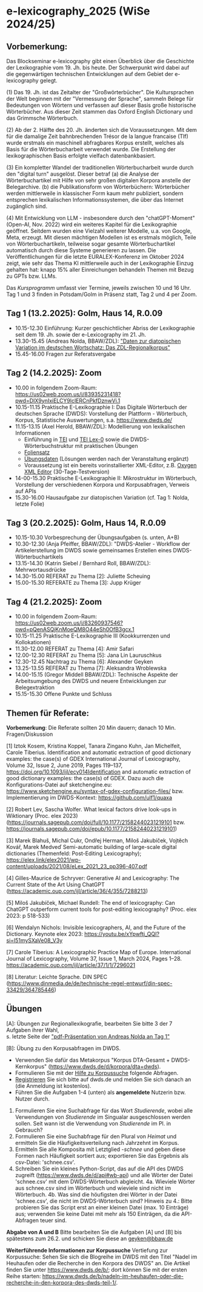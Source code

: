 # e-lexicography_2025 (WiSe 2024/25)

## Vorbemerkung: 
Das Blockseminar e-lexicography gibt einen Überblick über die Geschichte der Lexikographie vom 19. Jh. bis heute. Der Schwerpunkt wird dabei auf die gegenwärtigen technischen Entwicklungen auf dem Gebiet der e-lexicography gelegt.

(1) Das 19. Jh. ist das Zeitalter der "Großwörterbücher". Die Kultursprachen der Welt beginnen mit der "Vermessung der Sprache", sammeln Belege für Bedeutungen von Wörtern und verfassen auf dieser Basis große historische Wörterbücher. Aus dieser Zeit stammen das Oxford English Dictionary und das Grimmsche Wörterbuch.

(2) Ab der 2. Hälfte des 20. Jh. änderten sich die Voraussetzungen. Mit dem für die damalige Zeit bahnbrechenden Trésor de la langue francaise (Tlf) wurde erstmals ein maschinell abfragbares Korpus erstellt, welches als Basis für die Wörterbucharbeit verwendet wurde. Die Erstellung der lexikographischen Basis erfolgte vielfach datenbankbasiert.

(3) Ein kompletter Wandel der traditionellen Wörterbucharbeit wurde durch den "digital turn" ausgelöst. Dieser betraf (a) die Analyse der Wörterbuchartikel mit Hilfe von sehr großen digitalen Korpora anstelle der Belegarchive. (b) die Publikationsform von Wörterbüchern: Wörterbücher werden mittlerweile in klassischer Form kaum mehr publiziert, sondern entsprechen lexikalischen Informationssystemen, die über das Internet zugänglich sind. 

(4) Mit Entwicklung von LLM - insbesondere durch den "chatGPT-Moment" (Open-AI, Nov. 2022) wird ein weiteres Kapitel für die Lexikographie geöffnet. Seitdem wurden eine Vielzahl weiterer Modelle, u.a. von Google, Meta, erzeugt. Mit diesen mächtigen Modellen ist es erstmals möglich, Teile von Wörterbuchartikeln, teilweise sogar gesamte Wörterbuchartikel automatisch durch diese Systeme generieren zu lassen. Die Veröffentlichungen für die letzte EURALEX-Konferenz im Oktober 2024 zeigt, wie sehr das Thema KI mittlerweile auch in der Lexikographie Einzug gehalten hat: knapp 15% aller Einreichungen behandeln Themen mit Bezug zu GPTs bzw. LLMs.

Das *Kursprogramm* umfasst vier Termine, jeweils zwischen 10 und 16 Uhr.
Tag 1 und 3 finden in Potsdam/Golm in Präsenz statt, Tag 2 und 4 per Zoom.


## Tag 1 (13.2.2025): Golm, Haus 14, R.0.09 
* 10.15-12.30 Einführung: Kurzer geschichtlicher Abriss der Lexikographie seit dem 19. Jh. sowie der e-Lexicography im 21. Jh.
* 13.30-15.45 (Andreas Nolda, BBAW/ZDL): ["Daten zur diatopischen Variation im deutschen Wortschatz: Das ZDL-Regionalkorpus"](folien_nolda_zdl-regionalkorpus.pdf)
* 15.45-16.00 Fragen zur Referatsvergabe

## Tag 2 (14.2.2025): Zoom
* 10.00 in folgendem Zoom-Raum: https://us02web.zoom.us/j/83935231418?pwd=DIX9ynIxiELCY9lclERCnPkfDznwVi.1  
* 10.15-11.15 Praktische E-Lexikographie I: Das Digitale Wörterbuch der deutschen Sprache (DWDS): Vorstellung der Plattform - Wörterbuch, Korpus, Statistische Auswertungen, s.a. https://www.dwds.de/
* 11.15-13.15 (Axel Herold, BBAW/ZDL): Modellierung von lexikalischen Informationen
  - Einführung in [TEI](https://www.tei-c.org/) und [TEI Lex-0](https://dariah-eric.github.io/lexicalresources/pages/TEILex0/TEILex0.html) sowie die DWDS-Wörterbuchstruktur mit praktischen Übungen
  - [Foliensatz](TEI-Lex-0/slides-lexical-modeling.pdf)
  - [Übungsdaten](TEI-Lex-0/) (Lösungen werden nach der Veranstaltung ergänzt)
  - Voraussetzung ist ein bereits vorinstallierter XML-Editor, z.B. [Oxygen XML Editor](https://www.oxygenxml.com/xml_editor/download_oxygenxml_editor.html) (30-Tage-Testversion)
* 14-00-15.30 Praktische E-Lexikographie II: Mikrostruktur im Wörterbuch, Vorstellung der verschiedenen Korpora und Korpusabfragen, Verweis auf APIs
* 15.30-16.00 Hausaufgabe zur diatopischen Variation (cf. Tag 1: Nolda, letzte Folie)

## Tag 3 (20.2.2025): Golm, Haus 14, R.0.09
* 10.15-10.30 Vorbesprechung der Übungsaufgaben (s. unten, A+B)
* 10.30-12.30 (Anja Pfeiffer, BBAW/ZDL): "DWDS-Atelier - Workflow der Artikelerstellung im DWDS sowie gemeinsames Erstellen eines DWDS-Wörterbuchartikels  
* 13.15-14.30 (Katrin Siebel / Bernhard Roll, BBAW/ZDL): Mehrwortausdrücke 
* 14.30-15.00 REFERAT zu Thema [2]: Juliette Scheuing
* 15.00-15.30 REFERATE zu Thema [3]: Jupp Krüger

## Tag 4 (21.2.2025): Zoom
* 10.00 in folgendem Zoom-Raum: https://us02web.zoom.us/j/83260937546?pwd=pQenASQjKnMoeQM8O44eSh0OfB3gcx.1
* 10.15-11.25 Praktische E-Lexikographie III (Kookkurrenzen und Kollokationen)  
* 11.30-12.00 REFERAT zu Thema [4]: Amir Safari
* 12.00-12.30 REFERAT zu Thema [5]: Jana Lin Lauruschkus
* 12.30-12.45 Nachtrag zu Thema [6]: Alexander Geyken
* 13.25-13.55 REFERAT zu Thema [7]: Aleksandra Wroblewska 
* 14.00-15.15 (Gregor Middell BBAW/ZDL): Technische Aspekte der Arbeitsumgebung des DWDS und neuere Entwicklungen zur Belegextraktion
* 15.15-15.30 Offene Punkte und Schluss

## Themen für Referate:

**Vorbemerkung**: Die Referate sollten 20 Min dauern; danach 10 Min. Fragen/Diskussion

[1] Iztok Kosem, Kristina Koppel, Tanara Zingano Kuhn, Jan Michelfeit, Carole Tiberius. Identification and automatic extraction of good dictionary examples: the case(s) of GDEX International Journal of Lexicography, Volume 32, Issue 2, June 2019, Pages 119–137, https://doi.org/10.1093/ijl/ecy014Identification and automatic extraction of good dictionary examples: the case(s) of GDEX. Dazu auch die Konfigurations-Datei auf sketchengine.eu: https://www.sketchengine.eu/syntax-of-gdex-configuration-files/ bzw. Implementierung im DWDS-Kontext: https://github.com/ulf1/quaxa

[2] Robert Lev, Sascha Wolfer. What lexical factors drive look-ups in Wiktionary (Proc. elex 2023) (https://journals.sagepub.com/doi/full/10.1177/21582440231219101 bzw. https://journals.sagepub.com/doi/epub/10.1177/21582440231219101)

[3] Marek Blahuš, Michal Cukr, Ondřej Herman, Miloš Jakubíček, Vojtěch Kovář, Marek Medveď Semi-automatic building of large-scale digital dictionaries (Themenfeld: Post-Editing Lexicography); https://elex.link/elex2021/wp-content/uploads/2021/08/eLex_2021_23_pp396-407.pdf

[4] Gilles-Maurice de Schryver: Generative AI and Lexicography: The Current State of the Art Using ChatGPT (https://academic.oup.com/ijl/article/36/4/355/7288213)

[5] Miloš Jakubíček, Michael Rundell: The end of lexicography: Can ChatGPT outperform current tools for post-editing lexicography? (Proc. elex 2023: p 518-533)

[6] Wendalyn Nichols: Invisible lexicographers, AI, and the Future of the Dictionary. Keynote elex 2023: https://youtu.be/xYpwftj_QQI?si=l51mySXaVe08_V3y

[7] Carole Tiberius: A Lexicographic Practice Map of Europe. International Journal of Lexicography, Volume 37, Issue 1, March 2024, Pages 1–28. https://academic.oup.com/ijl/article/37/1/1/7296021

[8] Literatur: Leichte Sprache. DIN SPEC (https://www.dinmedia.de/de/technische-regel-entwurf/din-spec-33429/364785446)


## Übungen

[A]: Übungen zur Regionallexikografie, bearbeiten Sie bitte 3 der 7 Aufgaben ihrer Wahl,   
s. letzte Seite der ["pdf-Präsentation von Andreas Nolda an Tag 1"](folien_nolda_zdl-regionalkorpus.pdf) 

[B]: Übung zu den Korpusabfragen im DWDS.
- Verwenden Sie dafür das Metakorpus "Korpus DTA-Gesamt + DWDS-Kernkorpus" (https://www.dwds.de/d/korpora/dta+dwds). 
- Formulieren Sie mit der [Hilfe zu Korpussuche](https://www.dwds.de/d/korpussuche) folgende Abfragen.
- [Registrieren](https://www.dwds.de/profile/register)  Sie sich bitte auf dwds.de und melden Sie sich danach an (die Anmeldung ist kostenlos).
- Führen Sie die Aufgaben 1-4 (unten) als **angemeldete** Nutzerin bzw. Nutzer durch.

1. Formulieren Sie eine Suchabfrage für das Wort *Studierende*, wobei alle Verwendungen von *Studierende* im Singualar ausgeschlossen werden sollen. Seit wann ist die Verwendung von *Studierende* im Pl. in Gebrauch?
2. Formulieren Sie eine Suchabfrage für den Plural von *Heimat* und ermitteln Sie die Häufigkeitsverteilung nach Jahrzehnt im Korpus.
3. Ermitteln Sie alle Komposita mit Letztglied *-schnee* und geben diese Formen nach Häufigkeit sortiert aus; exportieren Sie das Ergebnis als csv-Datei: 'schnee.csv'.
4. Schreiben Sie ein kleines Python-Script, das auf die API des DWDS zugreift (https://www.dwds.de/d/api#wb-api) und alle Wörter der Datei 'schnee.csv' mit dem DWDS-Wörterbuch abgleicht.
4a. Wieviele Wörter aus schnee.csv sind im Wörterbuch und wieviele sind nicht im Wörterbuch.
4b. Was sind die höufigsten drei Wörter in der Datei 'schnee.csv', die nicht im DWDS-Wörterbuch sind?
Hinweis zu 4.: Bitte probieren Sie das Script erst an einer kleinen Datei (max. 10 Einträge) aus; verwenden Sie keine Datei mit mehr als 150 Einträgen, da die API-Abfragen teuer sind.

**Abgabe von A und B**
Bitte bearbeiten Sie die Aufgaben [A] und [B] bis spätestens zum 26.2. und schicken Sie diese an geyken@bbaw.de

**Weiterführende Informationen zur Korpussuche**
Vertiefung zur Korpussuche: Sehen Sie sich die Blogreihe im DWDS mit den Titel "Nadel im Heuhaufen oder die Recherche in den Korpora des DWDS" an. Die Artikel finden Sie unter https://www.dwds.de/b/; dort können Sie mit der ersten Reihe starten: https://www.dwds.de/b/nadeln-im-heuhaufen-oder-die-recherche-in-den-korpora-des-dwds-teil-1/.






